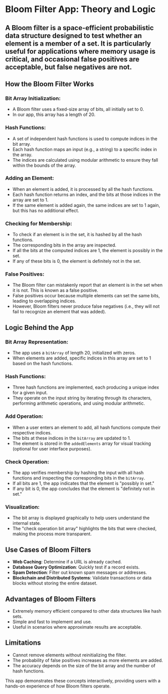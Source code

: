 # Bloom Filter App: Theory and Logic

## A Bloom filter is a space-efficient probabilistic data structure designed to test whether an element is a member of a set. It is particularly useful for applications where memory usage is critical, and occasional false positives are acceptable, but false negatives are not.

## How the Bloom Filter Works

### Bit Array Initialization:
- A Bloom filter uses a fixed-size array of bits, all initially set to 0.
- In our app, this array has a length of 20.

### Hash Functions:
- A set of independent hash functions is used to compute indices in the bit array.
- Each hash function maps an input (e.g., a string) to a specific index in the array.
- The indices are calculated using modular arithmetic to ensure they fall within the bounds of the array.

### Adding an Element:
- When an element is added, it is processed by all the hash functions.
- Each hash function returns an index, and the bits at those indices in the array are set to 1.
- If the same element is added again, the same indices are set to 1 again, but this has no additional effect.

### Checking for Membership:
- To check if an element is in the set, it is hashed by all the hash functions.
- The corresponding bits in the array are inspected.
- If all the bits at the computed indices are 1, the element is possibly in the set.
- If any of these bits is 0, the element is definitely not in the set.

### False Positives:
- The Bloom filter can mistakenly report that an element is in the set when it is not. This is known as a false positive.
- False positives occur because multiple elements can set the same bits, leading to overlapping indices.
- However, Bloom filters never produce false negatives (i.e., they will not fail to recognize an element that was added).

## Logic Behind the App

### Bit Array Representation:
- The app uses a `bitArray` of length 20, initialized with zeros.
- When elements are added, specific indices in this array are set to 1 based on the hash functions.

### Hash Functions:
- Three hash functions are implemented, each producing a unique index for a given input.
- They operate on the input string by iterating through its characters, performing arithmetic operations, and using modular arithmetic.

### Add Operation:
- When a user enters an element to add, all hash functions compute their respective indices.
- The bits at these indices in the `bitArray` are updated to 1.
- The element is stored in the `addedElements` array for visual tracking (optional for user interface purposes).

### Check Operation:
- The app verifies membership by hashing the input with all hash functions and inspecting the corresponding bits in the `bitArray`.
- If all bits are 1, the app indicates that the element is "possibly in set."
- If any bit is 0, the app concludes that the element is "definitely not in set."

### Visualization:
- The bit array is displayed graphically to help users understand the internal state.
- The "check operation bit array" highlights the bits that were checked, making the process more transparent.

## Use Cases of Bloom Filters
- **Web Caching**: Determine if a URL is already cached.
- **Database Query Optimization**: Quickly test if a record exists.
- **Spam Detection**: Filter out known spam messages or addresses.
- **Blockchain and Distributed Systems**: Validate transactions or data blocks without storing the entire dataset.

## Advantages of Bloom Filters
- Extremely memory efficient compared to other data structures like hash sets.
- Simple and fast to implement and use.
- Useful in scenarios where approximate results are acceptable.

## Limitations
- Cannot remove elements without reinitializing the filter.
- The probability of false positives increases as more elements are added.
- The accuracy depends on the size of the bit array and the number of hash functions.

This app demonstrates these concepts interactively, providing users with a hands-on experience of how Bloom filters operate.